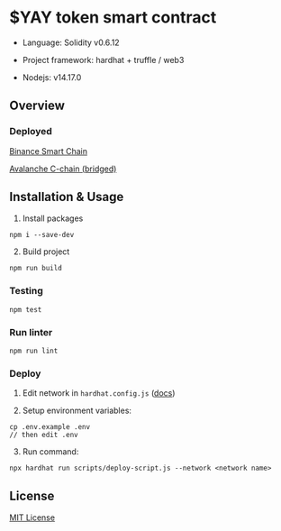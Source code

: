 # $YAY token smart contract

- Language: Solidity v0.6.12

- Project framework: hardhat + truffle / web3

- Nodejs: v14.17.0

## Overview

### Deployed

[Binance Smart Chain](https://bscscan.com/token/0x524dF384BFFB18C0C8f3f43d012011F8F9795579)


[Avalanche C-chain (bridged)](https://cchain.explorer.avax.network/address/0x01C2086faCFD7aA38f69A6Bd8C91BEF3BB5adFCa/)


## Installation & Usage

1. Install packages
```
npm i --save-dev
```

2. Build project
```
npm run build
```

### Testing

```
npm test
```

### Run linter

```
npm run lint
```

### Deploy

1. Edit network in ```hardhat.config.js``` ([docs](https://hardhat.org/config/))

2. Setup environment variables:
```
cp .env.example .env
// then edit .env
```

3. Run command:
```
npx hardhat run scripts/deploy-script.js --network <network name>
```

## License

[MIT License](./LICENSE)

